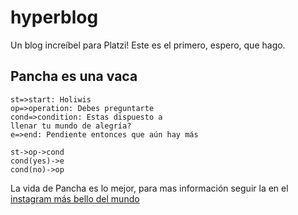 # hyperblog
Un blog increíbel para Platzi! 
Este es el primero, espero, que hago. 
## Pancha es una vaca
```flow
st=>start: Holiwis
op=>operation: Debes preguntarte
cond=>condition: Estas dispuesto a 
llenar tu mundo de alegría?
e=>end: Pendiente entonces que aún hay más

st->op->cond
cond(yes)->e
cond(no)->op

```
La vida de Pancha es lo mejor, para mas información seguir la en el [instagram más bello del mundo](https://www.instagram.com/panchaolmosnunez/?hl=es-la "instagram más bello del mundo")